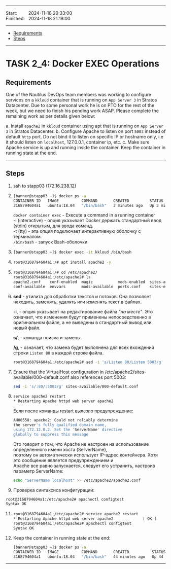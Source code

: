 
------------------------------

Start: &nbsp;&nbsp;&nbsp;&nbsp;&nbsp;&nbsp;&nbsp;&nbsp;2024-11-18 20:33:00   
Finished: &nbsp;&nbsp;2024-11-18 21:19:00

------------------------------

- [Requirements](#requirements)
- [Steps](#steps)

------------------------------

# TASK 2_4: Docker EXEC Operations

## Requirements

One of the Nautilus DevOps team members was working to configure services on a `kkloud` container that is running on `App Server 3` in Stratos Datacenter.
Due to some personal work he is on PTO for the rest of the week, but we need to finish his pending work ASAP.
Please complete the remaining work as per details given below:

a. Install `apache2` in `kkloud` container using apt that is running on `App Server 3` in Stratos Datacenter.
b. Configure Apache to listen on port `5003` instead of default `http` port. Do not bind it to listen on specific IP or hostname only, i.e it should listen on `localhost`, 127.0.0.1, container ip, etc.
c. Make sure Apache service is up and running inside the container. Keep the container in running state at the end.

------------------------------

## Steps

1) ssh to stapp03 (172.16.238.12)
2) ```bash
   [banner@stapp03 ~]$ docker ps -a
   CONTAINER ID   IMAGE          COMMAND       CREATED         STATUS         PORTS     NAMES
   3168794604a1   ubuntu:18.04   "/bin/bash"   3 minutes ago   Up 3 minutes             kkloud
   ```
   
   `docker container exec` - Execute a command in a running container          
   -i (interactive) - опция указывает Docker держать стандартный ввод (stdin) открытым, для ввода команд.           
   -t (tty) - эта опция подключает интерактивную оболочку с терминалом.               
   `/bin/bash` - запуск Bash-оболочки                
   
3) ```bash
   [banner@stapp03 ~]$ docker exec -it kkloud /bin/bash
   ```
4) ```bash
   root@3168794604a1:/# apt install apache2 -y
   ```
5) ```bash
   root@3168794604a1:/# cd /etc/apache2/
   root@3168794604a1:/etc/apache2# ls
   apache2.conf    conf-enabled  magic           mods-enabled  sites-available
   conf-available  envvars       mods-available  ports.conf    sites-enabled
   ```
6) **sed** - утилита для обработки текстов и потоков. Она позволяет находить, заменять, удалять или изменять текст в файлах.

   **-i**,  - опция указывает на редактирование файла *"на месте"*. Это означает, что изменения будут применены непосредственно в оригинальном файле, а не выведены в стандартный вывод или новый файл.

   **s/**,  - команда поиска и замены.

   **/g**,  - означает, что замена будет выполнена для всех вхождений строки `Listen 80` в каждой строке файла.

   ```bash
   root@3168794604a1:/etc/apache2# sed -i 's/Listen 80/Listen 5003/g' ports.conf
   ```
8) Ensure that the VirtualHost configuration in /etc/apache2/sites-available/000-default.conf also references port 5003:
   ```bash
   sed -i 's/:80/:5003/g' sites-available/000-default.conf
   ```
9) ```bash
   service apache2 restart
   * Restarting Apache httpd web server apache2 
   ```
   
   Если после команды restart вылезло предупреждение:      
   ```bash        
   AH00558: apache2: Could not reliably determine        
   the server's fully qualified domain name,          
   using 172.12.0.2. Set the 'ServerName' directive       
   globally to suppress this message
   ```
   
   Это говорит о том, что Apache не настроен на использование определенного имени хоста (ServerName),       
   поэтому он автоматически использует IP-адрес контейнера. Хотя это сообщение является предупреждением и      
   Apache все равно запускается, следует его устранить, настроив параметр ServerName:
  
   ```bash
   echo "ServerName localhost" >> /etc/apache2/apache2.conf
   ```
10) Проверка синтаксиса конфигурации:
   ```bash
   root@3168794604a1:/etc/apache2# apachectl configtest
   Syntax OK
   ```
11) ```bash
    root@3168794604a1:/etc/apache2# service apache2 restart
    * Restarting Apache httpd web server apache2             [ OK ]    
    root@3168794604a1:/etc/apache2# apachectl configtest
    Syntax OK
    ```
12) Keep the container in running state at the end:
    ```bash
    [banner@stapp03 ~]$ docker ps -a
    CONTAINER ID   IMAGE          COMMAND       CREATED          STATUS          PORTS     NAMES
    3168794604a1   ubuntu:18.04   "/bin/bash"   44 minutes ago   Up 44 minutes             kkloud
    ```

   <!-- # Ref ID:64072035741b204d59fbe9c6 -->
   ------------------------------
